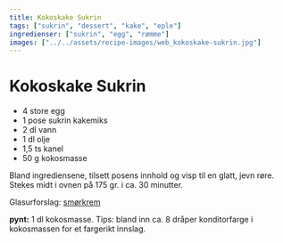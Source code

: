 ```yaml
---
title: Kokoskake Sukrin
tags: ["sukrin", "dessert", "kake", "eple"]
ingredienser: ["sukrin", "egg", "rømme"]
images: ["../../assets/recipe-images/web_kokoskake-sukrin.jpg"]
---
```


# Kokoskake Sukrin

- 4 store egg
- 1 pose sukrin kakemiks
- 2 dl vann
- 1 dl olje
- 1,5 ts kanel
- 50 g kokosmasse

Bland ingrediensene, tilsett posens innhold og visp til en glatt, jevn røre. Stekes midt i ovnen på 175 gr. i ca. 30 minutter.

Glasurforslag: [smørkrem](./smørkrem-sukrin)

**pynt:** 1 dl kokosmasse. Tips: bland inn ca. 8 dråper konditorfarge i kokosmassen for et fargerikt innslag.
